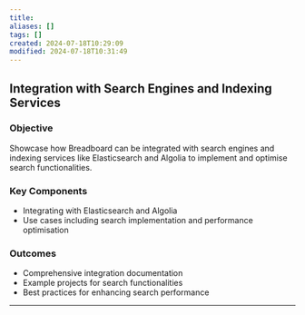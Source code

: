 ```yaml
---
title: 
aliases: []
tags: []
created: 2024-07-18T10:29:09
modified: 2024-07-18T10:31:49
---
```


## Integration with Search Engines and Indexing Services

### Objective

Showcase how Breadboard can be integrated with search engines and indexing services like Elasticsearch and Algolia to implement and optimise search functionalities.

### Key Components

- Integrating with Elasticsearch and Algolia
- Use cases including search implementation and performance optimisation

### Outcomes

- Comprehensive integration documentation
- Example projects for search functionalities
- Best practices for enhancing search performance

---

